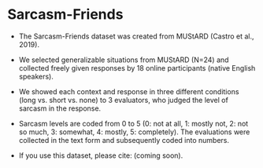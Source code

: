 # Sarcasm-Friends

* The Sarcasm-Friends dataset was created from MUStARD (Castro et al., 2019).
* We selected generalizable situations from MUStARD (N=24) and collected freely given responses by 18 online participants (native English speakers).
* We showed each context and response in three different conditions (long vs. short vs. none) to 3 evaluators, who judged the level of sarcasm in the response.
* Sarcasm levels are coded from 0 to 5 (0: not at all, 1: mostly not, 2: not so much, 3: somewhat, 4: mostly, 5: completely). The evaluations were collected in the text form and subsequently coded into numbers.

* If you use this dataset, please cite: (coming soon).
